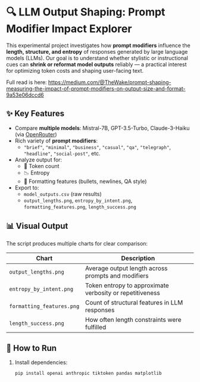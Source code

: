 # 🔍 LLM Output Shaping: Prompt Modifier Impact Explorer

This experimental project investigates how **prompt modifiers** influence the **length, structure, and entropy** of responses generated by large language models (LLMs). Our goal is to understand whether stylistic or instructional cues can **shrink or reformat model outputs** reliably — a practical interest for optimizing token costs and shaping user-facing text.

Full read is here: https://medium.com/@TheWake/prompt-shaping-measuring-the-impact-of-prompt-modifiers-on-output-size-and-format-9a53e06dccd6

## ✨ Key Features

- Compare **multiple models**: Mistral-7B, GPT-3.5-Turbo, Claude-3-Haiku (via [OpenRouter](https://openrouter.ai))
- Rich variety of **prompt modifiers**:
  - `"brief"`, `"minimal"`, `"business"`, `"casual"`, `"qa"`, `"telegraph"`, `"headline"`, `"social-post"`, etc.
- Analyze output for:
  - 📏 Token count  
  - 📉 Entropy  
  - 🧱 Formatting features (bullets, newlines, QA style)
- Export to:
  - `model_outputs.csv` (raw results)
  - `output_lengths.png`, `entropy_by_intent.png`, `formatting_features.png`, `length_success.png`

## 📊 Visual Output

The script produces multiple charts for clear comparison:

| Chart | Description |
|-------|-------------|
| `output_lengths.png` | Average output length across prompts and modifiers |
| `entropy_by_intent.png` | Token entropy to approximate verbosity or repetitiveness |
| `formatting_features.png` | Count of structural features in LLM responses |
| `length_success.png` | How often length constraints were fulfilled |

## 🚀 How to Run

1. Install dependencies:

   ```bash
   pip install openai anthropic tiktoken pandas matplotlib
